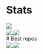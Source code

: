 # Stats
<img align="center" src="https://github-readme-stats.vercel.app/api/top-langs/?username=lertcz&layout=compact&hide=GDScript" />
<div>
<a href="#">
  <img align="center" src="https://github-readme-stats.vercel.app/api/top-langs/?username=lertcz&layout=compact&hide=GDScript" />
</a>
<a href="#">
  <img align="center" src="[https://github-readme-stats.vercel.app/api/pin/?username=lertcz&repo=RubiksCube_OpenCV](https://github-readme-stats.vercel.app/api?username=lertcz&show_icons=true)" />
</a>
</div>
# Best repos
<div>
<a href="https://github.com/lertcz/RubiksCube_OpenCV">
  <img align="center" src="https://github-readme-stats.vercel.app/api/pin/?username=lertcz&repo=RubiksCube_OpenCV" />
</a>
<a href="https://github.com/lertcz/MineSweeper">
  <img align="center" src="https://github-readme-stats.vercel.app/api/pin/?username=lertcz&repo=MineSweeper" />
</a>
</div>
